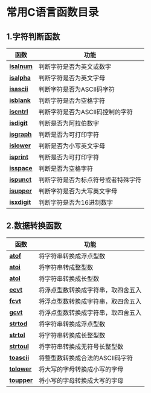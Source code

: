 # 常用C语言函数目录

## **1.字符判断函数**

| 函数                                                         | 功能                               |
| ------------------------------------------------------------ | ---------------------------------- |
| **[isalnum](note/C/系统编程/C语言函数库?id=_11-isalnum函数)** | 判断字符是否为英文或数字           |
| **[isalpha](note/C/系统编程/C语言函数库?id=_12-isalpha函数)** | 判断字符是否为英文字母             |
| **[isascii](note/C/系统编程/C语言函数库?id=_13-isascii函数)** | 判断字符是否为ASCII码字符          |
| **[isblank](note/C/系统编程/C语言函数库?id=_14-isblank函数)** | 判断字符是否为空格字符             |
| **[iscntrl](note/C/系统编程/C语言函数库?id=_15-iscntrl函数)** | 判断字符是否为ASCII码控制的字符    |
| **[isdigit](note/C/系统编程/C语言函数库?id=_16-isdigit函数)** | 判断是否为阿拉伯数字               |
| **[isgraph](note/C/系统编程/C语言函数库?id=_17-isgraph函数)** | 判断是否为可打印字符               |
| **[islower](note/C/系统编程/C语言函数库?id=_18-islower函数)** | 判断是否为小写英文字母             |
| **[isprint](note/C/系统编程/C语言函数库?id=_19-isprint函数)** | 判断是否为可打印字符               |
| **[isspace](note/C/系统编程/C语言函数库?id=_110-isspace函数)** | 判断是否为空格字符                 |
| **[ispunct](note/C/系统编程/C语言函数库?id=_111-ispunct函数)** | 判断字符是否为标点符号或者特殊字符 |
| **[isupper](note/C/系统编程/C语言函数库?id=_112-isupper函数)** | 判断字符是否为大写英文字母         |
| **[isxdigit](note/C/系统编程/C语言函数库?id=_113-isxdigit函数)** | 判断字符是否为16进制数字           |

## **2.数据转换函数**

| 函数                                                         | 功能                               |
| ------------------------------------------------------------ | ---------------------------------- |
| **[atof](note/C/系统编程/C语言函数库?id=_21-atof函数)**      | 将字符串转换成浮点型数             |
| **[atoi](note/C/系统编程/C语言函数库?id=_22-atoi函数)**      | 将字符串转成整型数                 |
| **[atol](note/C/系统编程/C语言函数库?id=_23-atol函数)**      | 将字符串转换成长型数               |
| **[ecvt](note/C/系统编程/C语言函数库?id=_24-ecvt函数)**      | 将浮点型数转换成字符串，取四舍五入 |
| **[fcvt](note/C/系统编程/C语言函数库?id=_25-fcvt函数)**      | 将浮点型数转换成字符串，取四舍五入 |
| **[gcvt](note/C/系统编程/C语言函数库?id=_26-gcvt函数)**      | 将浮点型数转换成字符串，取四舍五入 |
| **[strtod](note/C/系统编程/C语言函数库?id=_27-strtod函数)**  | 将字符串转换成浮点型数             |
| **[strtol](note/C/系统编程/C语言函数库?id=_28-strtol函数)**  | 将字符串转换成长整型数             |
| **[strtoul](note/C/系统编程/C语言函数库?id=_29-strtoul函数)** | 将字符串转换成无符号长整型数       |
| **[toascii](note/C/系统编程/C语言函数库?id=_210-toascii函数)** | 将整型数转换成合法的ASCII码字符    |
| **[tolower](note/C/系统编程/C语言函数库?id=_211-tolower函数)** | 将大写的字母转换成小写的字母       |
| **[toupper](note/C/系统编程/C语言函数库?id=_212-toupper函数)** | 将小写的字母转换成大写的字母       |

